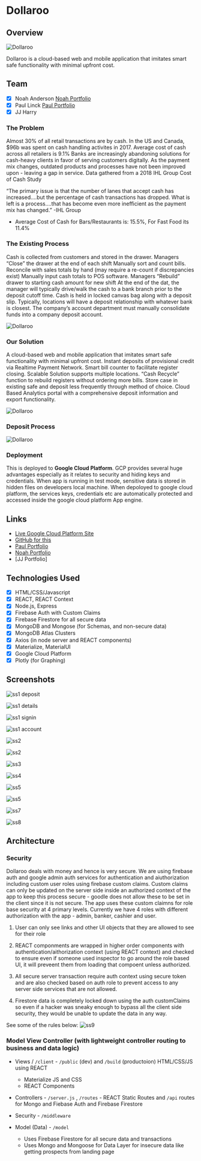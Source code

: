 # Dollaroo

## Overview

![Dollaroo](./images/DollarRooBanner.png)

Dollaroo is a cloud-based web and mobile application that imitates smart safe functionality with minimal upfront cost.

## Team

* [x] Noah Anderson [Noah Portfolio](https://noahanderson.dev)
* [x] Paul Linck [Paul Portfolio](https://paullinck.com/)
* [x] JJ Harry

### The Problem

Almost 30% of all retail transactions are by cash. In the US and Canada, $96b was spent on cash handling activites in 2017.  Average cost of cash across all retailers is 9.1%  Banks are increasingly abandoning solutions for cash-heavy clients in favor of serving customers digitally. As the payment mix changes, outdated products and processes have not been improved upon - leaving a gap in service.  Data gathered from a 2018 IHL Group Cost of Cash Study

“The primary issue is that the number of lanes that accept cash has increased….but the percentage of cash transactions has dropped. What is left is a process….that has become even more inefficient as the payment mix has changed.”
 -IHL Group

* Average Cost of Cash for Bars/Restaurants is: 15.5%, For Fast Food its 11.4%

### The Existing Process

Cash is collected from customers and stored in the drawer. Managers “Close” the drawer at the end of each shift
Manually sort and count bills. Reconcile with sales totals by hand (may require a re-count if discrepancies exist)
Manually input cash totals to POS software. Managers “Rebuild” drawer to starting cash amount for new shift
At the end of the dat, the manager will typically drive/walk the cash to a bank branch prior to the deposit cutoff time. Cash is held in locked canvas bag along with a deposit slip. Typically, locations will have a deposit relationship with whatever bank is closest. The company’s account department must manually consolidate funds into a company deposit account.

![Dollaroo](./images/oldProcess.png)

### Our Solution

A cloud-based web and mobile application that imitates smart safe functionality with minimal upfront cost.  Instant deposits of provisional credit via Realtime Payment Network. Smart bill counter to facilitate register closing.
Scalable Solution supports multiple locations. “Cash Recycle” function to rebuild registers without ordering more bills.
Store case in existing safe and deposit less frequently through method of choice. Cloud Based Analytics portal with a comprehensive deposit information and export functionality.

![Dollaroo](./images/newProcess.png)

### Deposit Process

![Dollaroo](./images/Deposit.png)

### Deployment

This is deployed to **Google Cloud Platform**.  GCP provides several huge advantages especially as it relates to security and hiding keys and credentials.  When app is running in test mode, sensitive data is stored in hidden files on developers local machine. When depoloyed to google cloud platform, the services keys, credentials etc are automatically protected and accessed inside the google cloud platform App engine.

## Links

* [Live Google Cloud Platform Site](https://project3-noahpauljj-fintech2.appspot.com)
* [GitHub for this](https://github.com/nanderson815/Project3/)
* [Paul Portfolio](https://paullinck.com/)
* [Noah Portfolio](https://noahanderson.dev)
* [JJ Portfolio]

## Technologies Used

* [x] HTML/CSS/Javascript
* [x] REACT, REACT Context
* [x] Node.js, Express
* [x] Firebase Auth with Custom Claims
* [x] Firebase Firestore for all secure data
* [x] MongoDB and Mongose (for Schemas, and non-secure data)
* [x] MongoDB Atlas Clusters
* [x] Axios (in node server and REACT components)
* [x] Materialize, MaterialUI
* [x] Google Cloud Platform
* [x] Plotly (for Graphing)

## Screenshots

![ss1 deposit](./images/s1-dashDepositAni.gif)

![ss1 details](./images/s1-deposits.gif)

![ss1 signin](./images/s1-signInResetPWAni.gif)

![ss1 account](./images/s1-userAccountAni.gif)

![ss2](./images/ss1.png)

![ss2](./images/ss2.png)

![ss3](./images/ss3.png)

![ss4](./images/ss4.png)

![ss5](./images/ss5.png)

![ss5](./images/ss6.png)

![ss7](./images/ss7.png)

![ss8](./images/ss8.png)

## Architecture

### Security

Dollaroo deals with money and hence is very secure.  We are using firebase auth and google admin auth services for authentication and aiuthorization including custom user roles using firebase custom claims.  Custom claims can only be updated on the server side inside an authorized context of the app to keep this process secure - goodle does not allow these to be set in the client since it is not secure.  The app uses these custom claimns for role base security at 4 primary levels.  Currently we have 4 roles with different authorization with the app - admin, banker, cashier and user.

1. User can only see links and other UI objects that they are allowed to see for their role

2. REACT componments are wrapped in higher order components with authentication/aithorization context (using REACT context) and checked to ensure even if someone used inspector to go around the role based UI, it will preveent them from loading that compoent unless authorized.

3. All secure server transaction require auth context using secure token and are also checked based on auth role to prevent access to any server side services that are not allowed.

4. Firestore data is completely locked down using the auth customClaims so even if a hacker was sneaky enough to bypass all the client side security, they would be unable to update the data in any way.

See some of the rules below:
![ss9](./images/ss9.png)

### Model View Controller (with lightweight controller routing to business and data logic)

* Views / `/client` - `/public` (dev) and `/build` (productoion) HTML/CSS/JS using REACT
  * Materialize JS and CSS
  * REACT Components

* Controllers - `/server.js` , `/routes` - REACT Static Routes and `/api` routes for Mongo and Fiebase Auth and Firebase Firestore

* Security - `/middleware`

* Model (Data) - `/model`
  * Uses Firebase Firestore for all secure data and transactions
  * Uses Mongo and Mongoose for Data Layer for insecure data like getting prospects from landing page